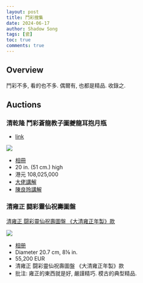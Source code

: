```yaml
---
layout: post
title: 鬥彩搜集
date: 2024-06-17
author: Shadow Song
tags: [瓷]
toc: true
comments: true
---
```


## Overview

鬥彩不多, 看的也不多. 偶爾有, 也都是精品. 收錄之. 


## Auctions

### 清乾隆 鬥彩蒼龍教子圖夔龍耳抱月瓶

- [link](https://www.christies.com/zh/lot/lot-6426581)

![](https://lh3.googleusercontent.com/pw/AP1GczNnx6Yws3ETQEtvEFCs6ylgxjjJiO0P614usBP9_7HKX1J4Wppi9v5GdL1pWq1s82_P_5YHIQjIVvMbo2krj_h9xefLVYVuo10j4gobp-eGdpMSfasVgcwVyMugCg-6zgLaU6jX7ONTrXz0-GypmpwWXg=w1294-h1294-s-no-gm?authuser=0)

- [相冊](https://photos.app.goo.gl/ypeYUvs8Kcvxxya87)
- 20 in. (51 cm.) high
- 港元 108,025,000
- [大佬講解](https://drive.google.com/file/d/1Uq6XgEjaHVaTIByxt0h2_5XuglxsH9QV/view?usp=drive_link)
- [陳良玲講解](https://drive.google.com/file/d/1Bnr_mvewnDGLC6gOUMM6NjBgyPXmdgpl/view?usp=drive_link)

### 清雍正 闘彩靈仙祝壽圖盤 

[清雍正 闘彩靈仙祝壽圖盤 《大清雍正年製》款](https://www.sothebys.com/en/buy/auction/2024/arts-dasie-pf2407/a-doucai-narcissus-dish-mark-and-period-of)

![](https://lh3.googleusercontent.com/pw/AP1GczMv1hd4YL4URVxesPe6R7rqvDlyz5eBswix2KbEX4suX6_075QoDIoTAF6pH5cI8kDVN66wMFLbKTk6Io91coaOnILwIvUUIk0R82XPsjlP6Hc8kDP4FNb-y05xJpakK4GRmqfC1LiykUr1AXLzNIXl1Q=w1197-h1294-s-no-gm?authuser=1)

- [相册](https://photos.app.goo.gl/G2TUVy4trbbu4AfRA)
- Diameter 20.7 cm, 8⅛ in.
- 55,200 EUR
- 清雍正 闘彩靈仙祝壽圖盤 《大清雍正年製》款
- 批注: 雍正的東西就是好, 嚴謹精巧. 模古的典型精品. 



